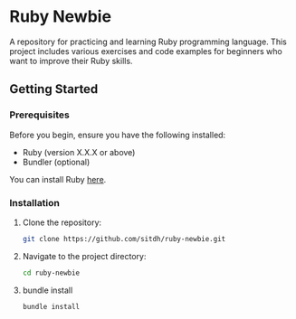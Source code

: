 # Ruby Newbie

A repository for practicing and learning Ruby programming language. This project includes various exercises and code examples for beginners who want to improve their Ruby skills.

## Getting Started

### Prerequisites

Before you begin, ensure you have the following installed:
- Ruby (version X.X.X or above)
- Bundler (optional)

You can install Ruby [here](https://www.ruby-lang.org/en/documentation/installation/).

### Installation

1. Clone the repository:
   ```bash
   git clone https://github.com/sitdh/ruby-newbie.git
   ```
1. Navigate to the project directory:
   ```bash
   cd ruby-newbie
   ```
1. bundle install
   ```bash
   bundle install
   ```